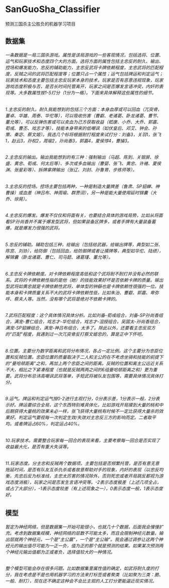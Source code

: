 # SanGuoSha_Classifier
预测三国杀主公胜负的机器学习项目
## 数据集
###### 一条数据是一局三国杀游戏。属性是该局游戏的一些客观情况，包括选将、位置、运气和玩家技术和态度四个大的方面。选将方面的属性包括主忠反的耐久、输出、控场和爆发能力，忠反的辅助能力，主忠反武将卡牌依赖程度，主忠武将的匹配程度，反贼之间的武将匹配程度等；位置只占一个属性；运气包括牌运和判定运气；玩家技术和态度主要包括主忠反玩家本身的技术，玩家是否有恶意违规现象，玩家游戏态度积极与否，是否长时间托管离开，玩家之间是否爆发言语冲突，内奸的表现等。大多数属性按1-5打分（1分为一格）。下面来具体解释这些属性的细节。
###### 1.主忠反的耐久。耐久我能想到的包括三个方面：本身血厚或可以回血（兀突骨、董卓、华雄、周泰、华佗等），可以吸收伤害（曹叡、老诸葛、卧龙诸葛、曹节、董允等），可以反弹伤害或可以卖血为己方获取收益（嵇康、小乔、大乔、郭嘉、荀彧、曹丕、戏志才等），技能本身带来的低嘲讽（如伏皇后、邓艾、钟会、孙策、秦宓、蔡文姬）。我选几个标将根据耐打程度来试打分：刘备3，关羽1，张飞1，赵云3，孙权2，周瑜2，孙尚香3，郭嘉4，夏侯惇4，曹操3。
###### 2.主忠反的输出。输出我能想到的有三种：强制输出（马超、陈到、关银屏、徐盛、黄忠、荀彧、何太后等）、多次或多血输出（曹婴、张飞、黄忠、许褚、夏侯渊、张星彩等）、拆牌拿牌输出（张辽、刘封、孙鲁育、步练师等）。
###### 3.主忠反的控场。控场主要包括两种，一种是制造大量牌差（鲁肃、SP貂蝉、神曹操）或血差（神吕布、神周瑜、群贾诩），另一种是能大量使用延时锦囊（大乔、徐晃）。
###### 4.主忠反的爆发。爆发不仅仅和将面有关，也要结合具体的游戏局势，比如从将面看SP孙尚香并不属于爆发型武将，但如果装备区牌多，或者手牌有大量装备蓄爆，就是爆发力很强的武将。
###### 5.忠反的辅助。辅助包括三种，给输出（包括给武器，给输出牌等，典型如二张、陈宫、刘协），给防御（包括回血，给防御牌或者让摸牌等，典型如华佗、陆绩），解锦囊（卧龙诸葛、曹仁、司马懿、诸葛瑾、董允等）。
###### 6.主忠反卡牌依赖度。对卡牌依赖程度高低和这个武将耐不耐打并没有必然的联系。武将的卡牌依赖性指的是他（她）的技能效果好坏是否依赖卡牌的质量。输出型武将如黄忠就是卡牌依赖性武将，单体型的钟繇也是卡牌依赖性很强的一位。技能本身和卡牌质量关系不大的武将卡牌依赖性低，比如朱治、曹叡、郭嘉、卑弥呼、蔡夫人等。当然，没有哪个武将是绝对不依赖卡牌的。
###### 7.武将匹配程度：这个具体情况具体分析。比如刘备-荀彧组合，刘备-SP孙尚香组合，满宠-曹仁组合，戏志才-华佗组合，戏志才-沮授组合，吴国太-孙尚香组合，满宠-SP貂蝉组合，满宠-神吕布组合，太多了。除此以外，还要看主忠反双方的“匹配”程度，我遇到过一次兀突骨反打蔡文姬忠的，算是正中下怀吧。
###### 8.位置。主要分为数学距离和武将分布情况，各占一定比例。这个主要分为忠臣位置和反贼位置。忠臣位置的质量取决于二人和主公的在不考虑坐骑和技能的前提下的“曼哈顿距离”之和，再加上两个忠臣之间的距离。反贼的位置和离主公远近关系不大，相比之下紧凑程度（也就是反贼两两之间的6组曼哈顿距离之和）更为重要。武将分布忌讳高嘲讽武将落单，手短武将被队友包围等，需要具体情况具体打分。
###### 9.运气。牌运和判定运气按0-2进行主观打分，0分表示差，1分表示一般，2分表示好。牌运要综合全局，这个东西特别难具体化，比如游戏开局摸到大量的桃和中后期获得大量桃的效果未必一样，张飞获得大量桃有时候不一定比获得大量杀的效果好。判定运气要视每一次判定生效/失效对主忠反三方的影响而定。二者取平均，或者牌运占60%，判定运占40%。
###### 10.玩家技术。需要整合玩家每一回合的表现来看，主要考察每一回合是否实现了收益最大化，是否有重大失误等。
###### 11.玩家态度。分主忠和反贼两个数据项。主要包括是否频繁托管，是否有意无意拖延时间，是否有队友互杀仇杀或者故意帮助对手的现象，内奸的表现（以忠反均衡，先忠后反为标准线，主忠太厉害的情况除外，否则死忠或者开局跳反都视为游戏态度消极），玩家之间是否发生言语冲突等。-2表示态度极差（上述几项全占，或占了大部分），-1表示态度较差（有上述现象之一），0表示态度一般，1表示态度好。
## 模型
###### 暂定为神经网络，但是数据集一开始可能很小，也就几十个数据，后面我会慢慢扩充。考虑到数据集规模，神经网络的层数不可能太多，而且会限制神经元数量。输出层就两个神经元，一个是“主公赢”，一个是“主公输”。我会通过调参让这两个神经元的输出值尽可能为一正一负，值为正的那个就是预测的结果。如果某次预测两个神经元输出值都为正或者负，选择值较大的一种情况。
###### 整个模型可能会存在很多问题。比如数据集里属性值的确定，如武将耐久度的打分，我在考虑是不是也用机器学习的方法来打标签或者聚类（比如聚为三类：脆、一般、耐打），现在还不确定这种会不会比主观的人工打分更能逼近现实情况。
